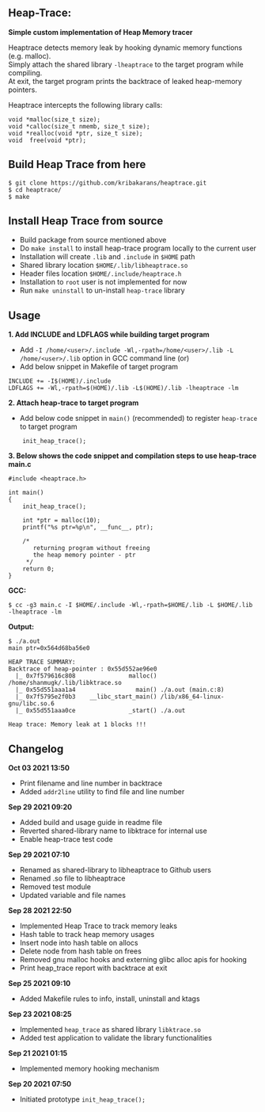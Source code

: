 
## Heap-Trace:
**Simple custom implementation of Heap Memory tracer**

Heaptrace detects memory leak by hooking dynamic memory functions (e.g. malloc).<br>
Simply attach the shared library ```-lheaptrace``` to the target program while compiling.<br>
At exit, the target program prints the backtrace of leaked heap-memory pointers.<br>

Heaptrace intercepts the following library calls:
```
void *malloc(size_t size);
void *calloc(size_t nmemb, size_t size);
void *realloc(void *ptr, size_t size);
void  free(void *ptr);
```
## Build Heap Trace from here
```
$ git clone https://github.com/kribakarans/heaptrace.git
$ cd heaptrace/
$ make
```
## Install Heap Trace from source
- Build package from source mentioned above
- Do ```make install``` to install heap-trace program locally to the current user
- Installation will create ```.lib``` and ```.include``` in ```$HOME``` path
- Shared library location ```$HOME/.lib/libheaptrace.so```
- Header files location ```$HOME/.include/heaptrace.h```
- Installation to ```root``` user is not implemented for now
- Run ```make uninstall``` to un-install ```heap-trace``` library
## Usage
**1. Add INCLUDE and LDFLAGS while building target program**
- Add ```-I /home/<user>/.include -Wl,-rpath=/home/<user>/.lib -L /home/<user>/.lib``` option in GCC command line (or)<br>
- Add below snippet in Makefile of target program
```
INCLUDE += -I$(HOME)/.include
LDFLAGS += -Wl,-rpath=$(HOME)/.lib -L$(HOME)/.lib -lheaptrace -lm
``` 

**2. Attach heap-trace to target program**
- Add below code snippet in ```main()``` (recommended) to register ```heap-trace``` to target program
```
    init_heap_trace();
```
**3. Below shows the code snippet and compilation steps to use heap-trace**<br>
**main.c**
```
#include <heaptrace.h>

int main()
{
	init_heap_trace();

	int *ptr = malloc(10);
	printf("%s ptr=%p\n", __func__, ptr);

	/*
	   returning program without freeing
	   the heap memory pointer - ptr
	 */
	return 0;
}
```
**GCC:**
```
$ cc -g3 main.c -I $HOME/.include -Wl,-rpath=$HOME/.lib -L $HOME/.lib -lheaptrace -lm
```
**Output:**
```
$ ./a.out 
main ptr=0x564d68ba56e0

HEAP TRACE SUMMARY:
Backtrace of heap-pointer : 0x55d552ae96e0
  |_ 0x7f579616c808               malloc() /home/shanmugk/.lib/libktrace.so 
  |_ 0x55d551aaa1a4                 main() ./a.out (main.c:8)
  |_ 0x7f5795e2f0b3    __libc_start_main() /lib/x86_64-linux-gnu/libc.so.6 
  |_ 0x55d551aaa0ce               _start() ./a.out 

Heap trace: Memory leak at 1 blocks !!!
```

## Changelog

**Oct 03 2021 13:50**
- Print filename and line number in backtrace
- Added ```addr2line``` utility to find file and line number

**Sep 29 2021 09:20**
- Added build and usage guide in readme file
- Reverted shared-library name to libktrace for internal use
- Enable heap-trace test code

**Sep 29 2021 07:10**
- Renamed as shared-library to libheaptrace to Github users
- Renamed .so file to libheaptrace
- Removed test module
- Updated variable and file names

**Sep 28 2021 22:50**
- Implemented Heap Trace to track memory leaks
- Hash table to track heap memory usages
- Insert node into hash table on allocs
- Delete node from hash table on frees
- Removed gnu malloc hooks and externing glibc alloc apis for hooking 
- Print heap_trace report with backtrace at exit

**Sep 25 2021 09:10**
- Added Makefile rules to info, install, uninstall and ktags

**Sep 23 2021 08:25**
- Implemented ```heap_trace``` as shared library ```libktrace.so```
- Added test application to validate the library functionalities

**Sep 21 2021 01:15**
- Implemented memory hooking mechanism

**Sep 20 2021 07:50**
- Initiated prototype ```init_heap_trace();```
